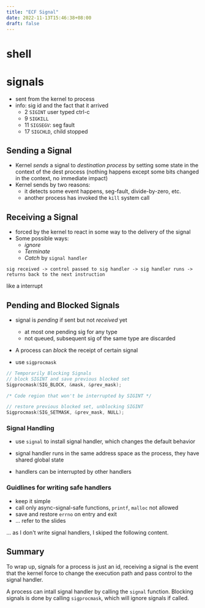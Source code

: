 ```yaml
---
title: "ECF Signal"
date: 2022-11-13T15:46:38+08:00
draft: false
---
```


# shell

# signals


- sent from the kernel to process
- info: sig id and the fact that it arrived
  - 2 `SIGINT` user typed ctrl-c
  - 9 `SIGKILL`
  - 11 `SIGSEGV`: seg fault
  - 17 `SIGCHLD`, child stopped

## Sending a Signal

- Kernel *sends* a signal to *destination process* by setting some state in the context of the dest process (nothing happens except some bits changed in the context, no immediate impact)
- Kernel sends by two reasons:
  - it detects some event happens, seg-fault, divide-by-zero, etc.
  - another process has invoked the `kill` system call

## Receiving a Signal

- forced by the kernel to react in some way to the delivery of the signal
- Some possible ways:
  - *ignore*
  - *Terminate*
  - *Catch* by `signal handler`

```
sig received -> control passed to sig handler -> sig handler runs -> returns back to the next instruction
```

like a interrupt

## Pending and Blocked Signals

- signal is *pending* if sent but not *received* yet
  - at most one pending sig for any type
  - not queued, subsequent sig of the same type are discarded

- A process can *block* the receipt of certain signal
- use `sigprocmask`

```c
// Temporarily Blocking Signals
// block SIGINT and save previous blocked set
Sigprocmask(SIG_BLOCK, &mask, &prev_mask);

/* Code region that won't be interrupted by SIGINT */

// restore previous blocked set, unblocking SIGINT
Sigprocmask(SIG_SETMASK, &prev_mask, NULL);
```

### Signal Handling 

- use `signal` to install signal handler, which changes the default behavior

- signal handler runs in the same address space as the process, they have shared global state

- handlers can be interrupted by other handlers

### Guidlines for writing safe handlers

- keep it simple
- call only async-signal-safe functions, `printf`, `malloc` not allowed
- save and restore `errno` on entry and exit
- ... refer to the slides


... as I don't write signal handlers, I skiped the following content.

## Summary
To wrap up, signals for a process is just an id, receiving a signal is the event that the kernel force to change the execution path and pass control to the signal handler.

A process can intall signal handler by calling the `signal` function. Blocking signals is done by calling `sigprocmask`, which will ignore signals if called.

